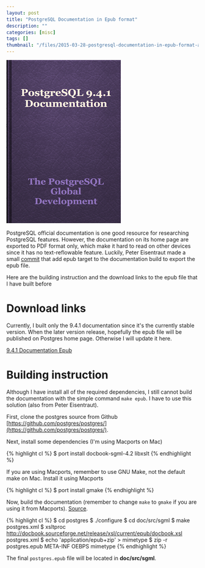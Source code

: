 ```yaml
---
layout: post
title: "PostgreSQL Documentation in Epub format"
description: ""
categories: [misc]
tags: []
thumbnail: "/files/2015-03-28-postgresql-documentation-in-epub-format-and-build-instruction/cover.png"
---
```



[cover]: /files/2015-03-28-postgresql-documentation-in-epub-format-and-build-instruction/cover.png
[941link]: /files/2015-03-28-postgresql-documentation-in-epub-format-and-build-instruction/postgres.epub

![Cover](/files/2015-03-28-postgresql-documentation-in-epub-format-and-build-instruction/cover-small.png)

PostgreSQL official documentation is one good resource for researching
PostgreSQL features. However, the documentation on its home page are exported to
PDF format only, which make it hard to read on other devices since it has no
text-reflowable feature. Luckily, Peter Eisentraut made a small
[commit](https://github.com/postgres/postgres/commit/ff64fd49ce91534ebbfd5774a8715b11bfc09b97)
that add epub target to the documentation build to export the epub file.

Here are the building instruction and the download links to the epub file that I
have built before

<!-- more -->

# Download links

Currently, I built only the 9.4.1 documentation since it's the currently stable
version. When the later version release, hopefully the epub file will be
published on Postgres home page. Otherwise I will update it here.

[9.4.1 Documentation Epub](/files/2015-03-28-postgresql-documentation-in-epub-format-and-build-instruction/postgres.epub)

# Building instruction

Although I have install all of the required dependencies, I still cannot build
the documentation with the simple command `make epub`. I have to use this
solution (also from Peter Eisentraut).

First, clone the postgres source from Github
[https://github.com/postgres/postgres/](https://github.com/postgres/postgres/).

Next, install some dependencies (I'm using Macports on Mac)

{% highlight cl %}
$ port install docbook-sgml-4.2 libxslt
{% endhighlight %}

If you are using Macports, remember to use GNU Make, not the default make on
Mac. Install it using Macports

{% highlight cl %}
$ port install gmake
{% endhighlight %}

Now, build the documentation (remember to change `make` to `gmake` if you are
using it from Macports).
[Source](http://postgresql.nabble.com/PostgreSQL-docs-in-ePub-format-td5739418.html).

{% highlight cl %}
$ cd postgres
$ ./configure
$ cd doc/src/sgml
$ make postgres.xml
$ xsltproc http://docbook.sourceforge.net/release/xsl/current/epub/docbook.xsl postgres.xml
$ echo 'application/epub+zip' > mimetype
$ zip -r postgres.epub META-INF OEBPS mimetype
{% endhighlight %}

The final `postgres.epub` file will be located in **doc/src/sgml**.
